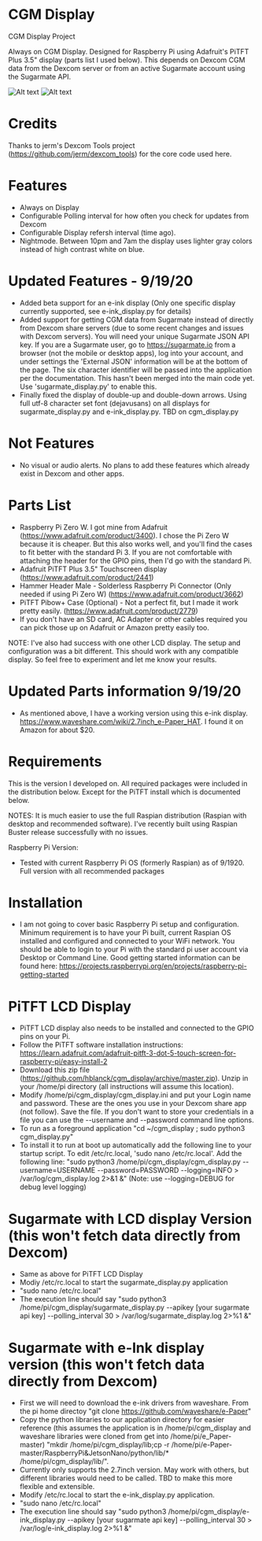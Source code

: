 # CGM Display
CGM Display Project

Always on CGM Display.  Designed for Raspberry Pi using Adafruit's PiTFT Plus 3.5" display (parts list I used below).
This depends on Dexcom CGM data from the Dexcom server or from an active Sugarmate account using the Sugarmate API.

![Alt text](IMG_0440.jpeg?raw=true "CGM Display")
![Alt text](IMG_2247.jpeg?raw=true "e-Ink Display")

# Credits

Thanks to jerm's Dexcom Tools project (https://github.com/jerm/dexcom_tools) for the core code used here.

# Features
- Always on Display
- Configurable Polling interval for how often you check for updates from Dexcom
- Configurable Display refersh interval (time ago).
- Nightmode.  Between 10pm and 7am the display uses lighter gray colors instead of high contrast white on blue.

# Updated Features - 9/19/20
- Added beta support for an e-ink display (Only one specific display currently supported, see e-ink_display.py for details)
- Added support for getting CGM data from Sugarmate instead of directly from Dexcom share servers (due to some recent changes and issues with Dexcom servers).  You will need your unique Sugarmate JSON API key.  If you are a Sugarmate user, go to https://sugarmate.io from a browser (not the mobile or desktop apps), log into your account, and under settings the 'External JSON' information will be at the bottom of the page.  The six character identifier will be passed into the application per the documentation.  This hasn't been merged into the main code yet.  Use 'sugarmate_display.py' to enable this.
- Finally fixed the display of double-up and double-down arrows.  Using full utf-8 character set font (dejavusans) on all displays for sugarmate_display.py and e-ink_display.py.  TBD on cgm_display.py

# Not Features
- No visual or audio alerts.  No plans to add these features which already exist in Dexcom and other apps.

# Parts List

- Raspberry Pi Zero W.  I got mine from Adafruit (https://www.adafruit.com/product/3400).  I chose the Pi Zero W because it is cheaper.  But this also works well, and you'll find the cases to fit better with the standard Pi 3.  If you are not comfortable with attaching the header for the GPIO pins, then I'd go with the standard Pi.
- Adafruit PiTFT Plus 3.5" Touchscreen display (https://www.adafruit.com/product/2441)
- Hammer Header Male - Solderless Raspberry Pi Connector (Only needed if using Pi Zero W) (https://www.adafruit.com/product/3662)
- PiTFT Pibow+ Case (Optional) - Not a perfect fit, but I made it work pretty easily. (https://www.adafruit.com/product/2779)
- If you don't have an SD card, AC Adapter or other cables required you can pick those up on Adafruit or Amazon pretty easily too.

NOTE:  I've also had success with one other LCD display.  The setup and configuration was a bit different.  This should work with any compatible display.  So feel free to experiment and let me know your results.

# Updated Parts information 9/19/20
- As mentioned above, I have a working version using this e-ink display.  https://www.waveshare.com/wiki/2.7inch_e-Paper_HAT.  I found it on Amazon for about $20.

# Requirements
This is the version I developed on.  All required packages were included in the distribution below.  Except for the PiTFT install which is documented below.

NOTES:  It is much easier to use the full Raspian distribution (Raspian with desktop and recommended software).  I've recently built using Raspian Buster release successfully with no issues.

Raspberry Pi Version:
- Tested with current Raspberry Pi OS (formerly Raspian) as of 9/1920.  Full version with all recommended packages

# Installation
- I am not going to cover basic Raspberry Pi setup and configuration.  Minimum requirement is to have your Pi built, current Raspian OS installed and configured and connected to your WiFi network.  You should be able to login to your Pi with the standard pi user account via Desktop or Command Line.  Good getting started information can be found here: https://projects.raspberrypi.org/en/projects/raspberry-pi-getting-started

# PiTFT LCD Display
- PiTFT LCD display also needs to be installed and connected to the GPIO pins on your Pi.
- Follow the PiTFT software installation instructions: https://learn.adafruit.com/adafruit-pitft-3-dot-5-touch-screen-for-raspberry-pi/easy-install-2
- Download this zip file (https://github.com/hblanck/cgm_display/archive/master.zip).  Unzip in your /home/pi directory (all instructions will assume this location).
- Modify /home/pi/cgm_display/cgm_display.ini and put your Login name and password.  These are the ones you use in your Dexcom share app (not follow).  Save the file.  If you don't want to store your credentials in a file you can use the --username and --password command line options.
- To run as a foreground application "cd ~/cgm_display ; sudo python3 cgm_display.py"
- To install it to run at boot up automatically add the following line to your startup script.  To edit /etc/rc.local, 'sudo nano /etc/rc.local'.
Add the following line: "sudo python3 /home/pi/cgm_display/cgm_display.py --username=USERNAME --password=PASSWORD --logging=INFO > /var/log/cgm_display.log 2>&1 &"
 (Note: use --logging=DEBUG for debug level logging)

# Sugarmate with LCD display Version (this won't fetch data directly from Dexcom)
- Same as above for PiTFT LCD Display
- Modiy /etc/rc.local to start the sugarmate_display.py application
- "sudo nano /etc/rc.local"
- The execution line should say "sudo python3 /home/pi/cgm_display/sugarmate_display.py --apikey [your sugarmate api key] --polling_interval 30 > /var/log/sugarmate_display.log 2>%1 &"

# Sugarmate with e-Ink display version (this won't fetch data directly from Dexcom)
- First we will need to download the e-ink drivers from waveshare.  From the pi home directoy "git clone https://github.com/waveshare/e-Paper"
- Copy the python libraries to our application directory for easier reference (this assumes the application is in /home/pi/cgm_display and waveshare libraries were cloned from get into /home/pi/e_Paper-master) "mkdir /home/pi/cgm_display/lib;cp -r /home/pi/e-Paper-master/RaspberryPi\&JetsonNano/python/lib/* /home/pi/cgm_display/lib/".
- Currently only supports the 2.7inch version.  May work with others, but different libraries would need to be called.  TBD to make this more flexible and extensible.
- Modify /etc/rc.local to start the e-ink_display.py application.
- "sudo nano /etc/rc.local"
- The execution line should say "sudo python3 /home/pi/cgm_display/e-ink_display.py --apikey [your sugarmate api key] --polling_interval 30 > /var/log/e-ink_display.log 2>%1 &"
